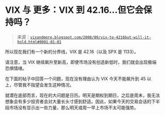 <!--yml

分类: 未分类

日期: 2024-05-18 18:25:50

-->

# VIX 与 更多：VIX 到 42.16...但它会保持吗？

> 来源：[`vixandmore.blogspot.com/2008/09/vix-to-4216but-will-it-hold.html#0001-01-01`](http://vixandmore.blogspot.com/2008/09/vix-to-4216but-will-it-hold.html#0001-01-01)

所以现在我们有一个新的分界线，VIX 是 42.16（以及 SPX 是 1133）。

请注意，当 VIX 继续飙升至新高，即使市场没有创造新低时，我们就会出现极端恐惧情绪。

在下面的帖子中回答一个问题，现在没有理由认为 VIX 今天不能飙升到 45 以上，尽管我不指望会发生这种情况。

就潜在底部而言，现在的大问题是日历。明天是期权到期日，之后是周末，我无法想象会有多少投资者会对大量长头寸感到舒适。因此，如果今天的交易会话的下半段市场没有显示出一些力量，那么明天或周一早上市场不太可能强势。
